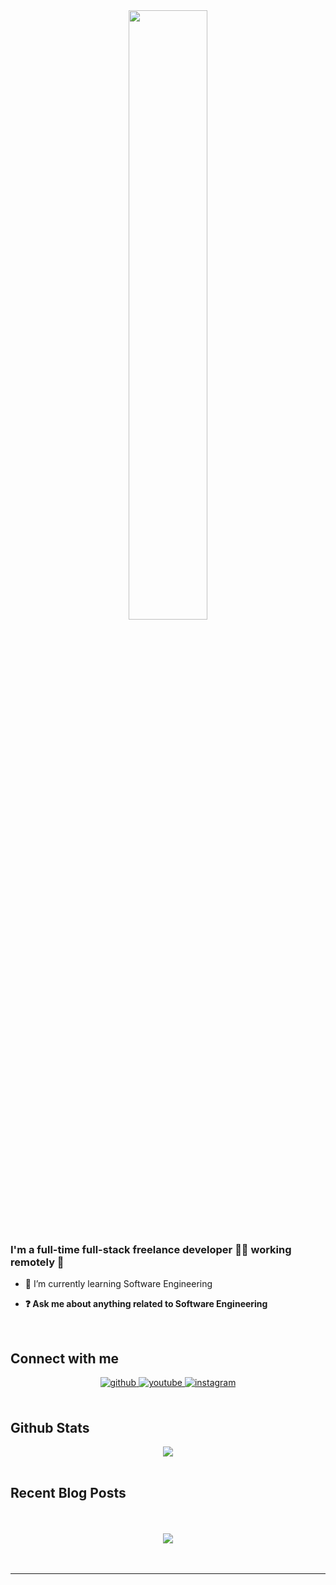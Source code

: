 


<div align="center">
<img src="https://rishavanand.github.io/static/images/greetings.gif" align="center" style="width: 50%" />
</div>  
  

### I'm  a full-time full-stack freelance developer 👨‍💻 working remotely  🚀  
  

- 🌱 I’m currently learning Software Engineering    
  

- **❓ Ask me about anything related to Software Engineering**  
  

<br/>  


## Connect with me  
<div align="center">
<a href="https://github.com/https://github.com/bdftyousra" target="_blank">
<img src=https://img.shields.io/badge/github-%2324292e.svg?&style=for-the-badge&logo=github&logoColor=white alt=github style="margin-bottom: 5px;" />
</a>
<a href="https://www.youtube.com/user/https://www.youtube.com/channel/UCsrCNMO4ETKgG2LYmAIyJnA" target="_blank">
<img src=https://img.shields.io/badge/youtube-%23EE4831.svg?&style=for-the-badge&logo=youtube&logoColor=white alt=youtube style="margin-bottom: 5px;" />
</a>
<a href="https://instagram.com/https://www.instagram.com/y_o_u_s_r_a.2/" target="_blank">
<img src=https://img.shields.io/badge/instagram-%23000000.svg?&style=for-the-badge&logo=instagram&logoColor=white alt=instagram style="margin-bottom: 5px;" />
</a>  
</div>  
  

<br/>  


## Github Stats  
<div align="center"><img src="https://github-readme-stats.vercel.app/api?username=bdftyousra&show_icons=true&count_private=true&hide_border=true" align="center" /></div>  

<br/>  


## Recent Blog Posts  
  

<br/>  

  

<br/>  

<div align="center">
<img src="https://komarev.com/ghpvc/?username=bdftyousra&&style=flat-square" align="center" />
</div>  
  

<br/>  


<br />

----
